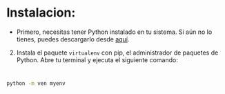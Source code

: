 # Instalacion:
- Primero, necesitas tener Python instalado en tu sistema. Si aún no lo tienes, puedes descargarlo desde [aquí](https://www.python.org/downloads/).

2. Instala el paquete `virtualenv` con pip, el administrador de paquetes de Python. Abre tu terminal y ejecuta el siguiente comando:

# 

```bash
python -m ven myenv 